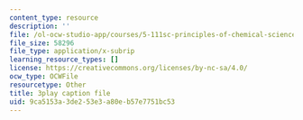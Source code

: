 ```yaml
---
content_type: resource
description: ''
file: /ol-ocw-studio-app/courses/5-111sc-principles-of-chemical-science-fall-2014/9ca5153a3de253e3a80eb57e7751bc53_Ja9eEQQzTic.vtt
file_size: 58296
file_type: application/x-subrip
learning_resource_types: []
license: https://creativecommons.org/licenses/by-nc-sa/4.0/
ocw_type: OCWFile
resourcetype: Other
title: 3play caption file
uid: 9ca5153a-3de2-53e3-a80e-b57e7751bc53
---
```

